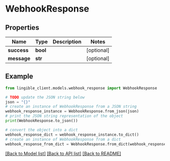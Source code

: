 # WebhookResponse


## Properties

Name | Type | Description | Notes
------------ | ------------- | ------------- | -------------
**success** | **bool** |  | [optional]
**message** | **str** |  | [optional]

## Example

```python
from lingible_client.models.webhook_response import WebhookResponse

# TODO update the JSON string below
json = "{}"
# create an instance of WebhookResponse from a JSON string
webhook_response_instance = WebhookResponse.from_json(json)
# print the JSON string representation of the object
print(WebhookResponse.to_json())

# convert the object into a dict
webhook_response_dict = webhook_response_instance.to_dict()
# create an instance of WebhookResponse from a dict
webhook_response_from_dict = WebhookResponse.from_dict(webhook_response_dict)
```
[[Back to Model list]](../README.md#documentation-for-models) [[Back to API list]](../README.md#documentation-for-api-endpoints) [[Back to README]](../README.md)
